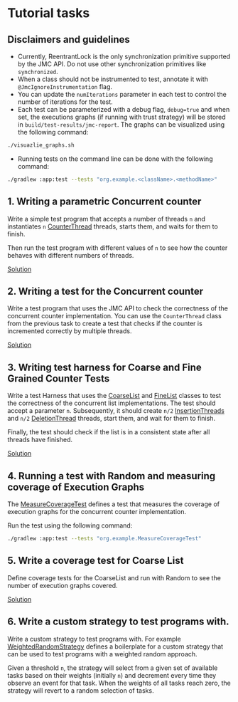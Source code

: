 # Tutorial tasks

## Disclaimers and guidelines

- Currently, ReentrantLock is the only synchronization primitive supported by the JMC API. Do not use other synchronization primitives like `synchronized`.
- When a class should not be instrumented to test, annotate it with `@JmcIgnoreInstrumentation` flag.
- You can update the `numIterations` parameter in each test to control the number of iterations for the test.
- Each test can be parameterized with a debug flag, `debug=true` and when set, the executions graphs (if running with trust strategy) will be stored in `build/test-results/jmc-report`. The graphs can be visualized using the following command:

```bash
./visuazlie_graphs.sh
````
- Running tests on the command line can be done with the following command:

```bash
./gradlew :app:test --tests "org.example.<className>.<methodName>"
```

## 1. Writing a parametric Concurrent counter

Write a simple test program that accepts a number of threads `n` and instantiates
`n` [CounterThread](app/src/main/java/org/example/CounterThread.java) threads, starts them, and waits for them to finish.

Then run the test program with different values of `n` to see how the counter behaves with different numbers of threads.

[Solution](app/src/main/java/org/example/ParametricCounter.java)

## 2. Writing a test for the Concurrent counter

Write a test program that uses the JMC API to check the correctness of the concurrent counter implementation.
You can use the `CounterThread` class from the previous task to create a test that checks if the counter is incremented correctly by multiple threads.

[Solution](app/src/test/java/org/example/ParametricCounterTest.java)

## 3. Writing test harness for Coarse and Fine Grained Counter Tests

Write a test Harness that uses the [CoarseList](app/src/main/java/org/example/list/coarse/CoarseList.java) and [FineList](app/src/main/java/org/example/list/fine/FineList.java) classes to test the correctness of the concurrent list implementations.
The test should accept a parameter `n`. Subsequently, it should create `n/2` [InsertionThreads](app/src/main/java/org/example/list/InsertionThread.java) and `n/2` [DeletionThread](app/src/main/java/org/example/list/DeletionThread.java) threads, start them, and wait for them to finish.

Finally, the test should check if the list is in a consistent state after all threads have finished.

[Solution](app/src/test/java/org/example/CoarseListTest.java)


## 4. Running a test with Random and measuring coverage of Execution Graphs

The [MeasureCoverageTest](app/src/test/java/org/example/MeasureCoverageTest.java) defines a test that measures the coverage of execution graphs for the concurrent counter implementation.

Run the test using the following command:

```bash
./gradlew :app:test --tests "org.example.MeasureCoverageTest" 
```

## 5. Write a coverage test for Coarse List

Define coverage tests for the CoarseList and run with Random to see the number of execution graphs covered.

[Solution](app/src/test/java/org/example/CoarseListCoverageTest.java)

## 6. Write a custom strategy to test programs with.

Write a custom strategy to test programs with. For example [WeightedRandomStrategy](app/src/main/java/org/example/strategies/WeightedRandomStrategy.java) defines a boilerplate for a custom strategy that can be used to test programs with a weighted random approach.

Given a threshold `n`, the strategy will select from a given set of available tasks based on their weights (initially `n`) and decrement every time they observe an event for that task. When the weights of all tasks reach zero, the strategy will revert to a random selection of tasks.
